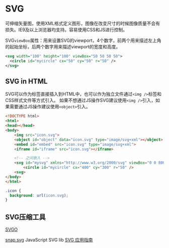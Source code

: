 # SVG

可伸缩矢量图，使用XML格式定义图形，图像在改变尺寸的时候图像质量不会有损失。IE9及以上浏览器均支持。容易使用CSS和JS进行控制。

SVG`viewBox`属性：用来设置SVG的viewport，4个数字，前两个用来描述左上角的起始坐标，后两个数字用来描述viewport的宽度和高度。

``` XML
<svg width="100" height="100" viewBox="50 50 50 50">
  <circle id="mycircle" cx="50" cy="50" r="50" />
</svg>
```

## SVG in HTML

SVG可以作为标签直接插入到HTML中，也可以作为独立文件通过`<img />`标签和CSS样式文件等方式引入。
如果不想通过JS操作SVG建议使用`<img />`引入，如果需要通过JS操作建议使用`<object>`引入。

``` HTML
<!DOCTYPE html>
<html>
<head></head>
<body>
    <img src="icon.svg">
    <object id="object" data="icon.svg" type="image/svg+xml"></object>
    <embed id="embed" src="icon.svg" type="image/svg+xml">
    <iframe id="iframe" src="icon.svg"></iframe>

    <!-- 之间嵌入 -->
    <svg id="mysvg" xmlns="http://www.w3.org/2000/svg" viewBox="0 0 800 600">
        <circle id="mycircle" cx="400" cy="300" r="50" />
    <svg>
</body>
</html>
```

``` CSS
.icon {
  background: url(icon.svg);
}
```

## SVG压缩工具

[SVGO](https://github.com/svg/svgo)

[snap.svg](http://snapsvg.io/) JavaScript SVG lib
[SVG 应用指南](https://svgontheweb.com/zh/#svg)
